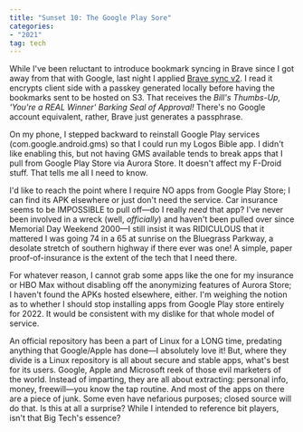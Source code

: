 ```yaml
---
title: "Sunset 10: The Google Play Sore"
categories:
- "2021"
tag: tech
---
```


While I've been reluctant to introduce bookmark syncing in Brave since I got away from that with Google, last night I applied [Brave sync v2](https://brave.com/sync-v2/).  I read it encrypts client side with a passkey generated locally before having the bookmarks sent to be hosted on S3.  That receives the *Bill's Thumbs-Up, 'You're a REAL Winner' Barking Seal of Approval!*  There's no Google account equivalent, rather, Brave just generates a passphrase.

On my phone, I stepped backward to reinstall Google Play services (com.google.android.gms) so that I could run my Logos Bible app.  I didn't like enabling this, but not having GMS available tends to break apps that I pull from Google Play Store via Aurora Store.  It doesn't affect my F-Droid stuff.  That tells me all I need to know.

I'd like to reach the point where I require NO apps from Google Play Store; I can find its APK elsewhere or just don't need the service.  Car insurance seems to be IMPOSSIBLE to pull off—do I really *need* that app?  I've never been involved in a wreck (well, *officially*) and haven't been pulled over since Memorial Day Weekend 2000—I still insist it was RIDICULOUS that it mattered I was going 74 in a 65 at sunrise on the Bluegrass Parkway, a desolate stretch of southern highway if there ever was one!  A simple, paper proof-of-insurance is the extent of the tech that I need there.

For whatever reason, I cannot grab some apps like the one for my insurance or HBO Max without disabling off the anonymizing features of Aurora Store; I haven't found the APKs hosted elsewhere, either.   I'm weighing the notion as to whether I should stop installing apps from Google Play store entirely for 2022.  It would be consistent with my dislike for that whole model of service.   

An official repository has been a part of Linux for a LONG time, predating anything that Google/Apple has done—I absolutely love it!  But, where they divide is a Linux repository is all about secure and stable apps, what's best for its users.  Google, Apple and Microsoft reek of those evil marketers of the world.  Instead of imparting, they are all about extracting: personal info, money, freewill—you know the tap routine.  And most of the apps on there are a piece of junk.  Some even have nefarious purposes; closed source will do that.  Is this at all a surprise?  While I intended to reference bit players, isn't that Big Tech's essence?
